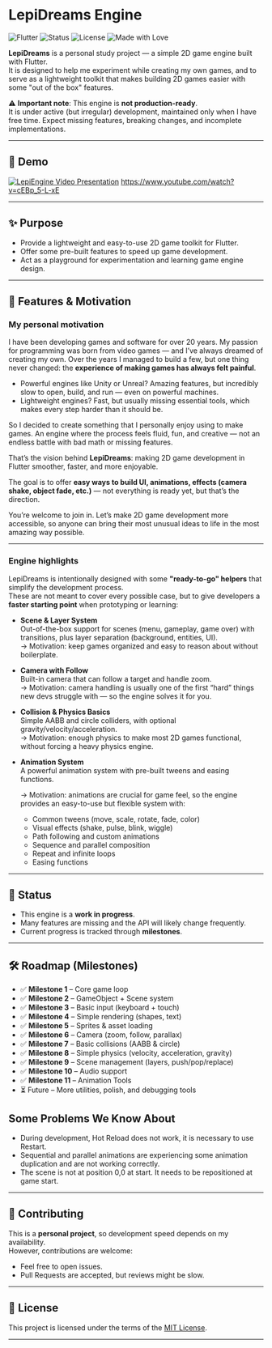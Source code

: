 # LepiDreams Engine

![Flutter](https://img.shields.io/badge/Flutter-02569B?logo=flutter&logoColor=white)
![Status](https://img.shields.io/badge/status-WIP-orange)
![License](https://img.shields.io/badge/license-MIT-green)
![Made with Love](https://img.shields.io/badge/made%20with-love-red)

**LepiDreams** is a personal study project — a simple 2D game engine built with Flutter.  
It is designed to help me experiment while creating my own games, and to serve as a lightweight toolkit that makes building 2D games easier with some "out of the box" features.  

⚠️ **Important note**: This engine is **not production-ready**.  
It is under active (but irregular) development, maintained only when I have free time. Expect missing features, breaking changes, and incomplete implementations.

---

## 🎥 Demo
[![LepiEngine Video Presentation](https://img.youtube.com/vi/cEBp_5-L-xE/0.jpg)](https://www.youtube.com/watch?v=cEBp_5-L-xE)
https://www.youtube.com/watch?v=cEBp_5-L-xE

---

## ✨ Purpose
- Provide a lightweight and easy-to-use 2D game toolkit for Flutter.  
- Offer some pre-built features to speed up game development.  
- Act as a playground for experimentation and learning game engine design.  

---

## 🌟 Features & Motivation

### My personal motivation
I have been developing games and software for over 20 years. My passion for programming was born from video games — and I’ve always dreamed of creating my own. Over the years I managed to build a few, but one thing never changed: the **experience of making games has always felt painful**.  

- Powerful engines like Unity or Unreal? Amazing features, but incredibly slow to open, build, and run — even on powerful machines.  
- Lightweight engines? Fast, but usually missing essential tools, which makes every step harder than it should be.  

So I decided to create something that I personally enjoy using to make games. An engine where the process feels fluid, fun, and creative — not an endless battle with bad math or missing features.  

That’s the vision behind **LepiDreams**: making 2D game development in Flutter smoother, faster, and more enjoyable.  

The goal is to offer **easy ways to build UI, animations, effects (camera shake, object fade, etc.)** — not everything is ready yet, but that’s the direction.  

You’re welcome to join in. Let’s make 2D game development more accessible, so anyone can bring their most unusual ideas to life in the most amazing way possible.  

---

### Engine highlights
LepiDreams is intentionally designed with some **"ready-to-go" helpers** that simplify the development process.  
These are not meant to cover every possible case, but to give developers a **faster starting point** when prototyping or learning:

- **Scene & Layer System**  
  Out-of-the-box support for scenes (menu, gameplay, game over) with transitions, plus layer separation (background, entities, UI).  
  → Motivation: keep games organized and easy to reason about without boilerplate.

- **Camera with Follow**  
  Built-in camera that can follow a target and handle zoom.  
  → Motivation: camera handling is usually one of the first “hard” things new devs struggle with — so the engine solves it for you.

- **Collision & Physics Basics**  
  Simple AABB and circle colliders, with optional gravity/velocity/acceleration.  
  → Motivation: enough physics to make most 2D games functional, without forcing a heavy physics engine.

- **Animation System**  
  A powerful animation system with pre-built tweens and easing functions.

  → Motivation: animations are crucial for game feel, so the engine provides an easy-to-use but flexible system with:
  - Common tweens (move, scale, rotate, fade, color)
  - Visual effects (shake, pulse, blink, wiggle)
  - Path following and custom animations
  - Sequence and parallel composition
  - Repeat and infinite loops
  - Easing functions



---

## 🚧 Status
- This engine is a **work in progress**.  
- Many features are missing and the API will likely change frequently.  
- Current progress is tracked through **milestones**.  

---

## 🛠 Roadmap (Milestones)

- ✅ **Milestone 1** – Core game loop  
- ✅ **Milestone 2** – GameObject + Scene system  
- ✅ **Milestone 3** – Basic input (keyboard + touch)  
- ✅ **Milestone 4** – Simple rendering (shapes, text)  
- ✅ **Milestone 5** – Sprites & asset loading  
- ✅ **Milestone 6** – Camera (zoom, follow, parallax)  
- ✅ **Milestone 7** – Basic collisions (AABB & circle)  
- ✅ **Milestone 8** – Simple physics (velocity, acceleration, gravity)  
- ✅ **Milestone 9** – Scene management (layers, push/pop/replace)  
- ✅ **Milestone 10** – Audio support  
- ✅ **Milestone 11** – Animation Tools
- ⏳ Future – More utilities, polish, and debugging tools  


## Some Problems We Know About
- During development, Hot Reload does not work, it is necessary to use Restart.
- Sequential and parallel animations are experiencing some animation duplication and are not working correctly.
- The scene is not at position 0,0 at start. It needs to be repositioned at game start.

---

## 🤝 Contributing
This is a **personal project**, so development speed depends on my availability.  
However, contributions are welcome:  
- Feel free to open issues.  
- Pull Requests are accepted, but reviews might be slow.  

---

## 📜 License
This project is licensed under the terms of the [MIT License](LICENSE.md).  

---
